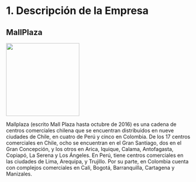 # 1. Descripción de la Empresa 
## MallPlaza
<img src = "https://safecitying.com/wp-content/uploads/2023/08/mallplaza-entrada.png" withd="150" height="200">

Mallplaza (escrito Mall Plaza hasta octubre de 2016) es una cadena de centros comerciales chilena que se encuentran distribuidos en nueve ciudades de Chile, en cuatro de Perú y cinco en Colombia.
De los 17 centros comerciales en Chile, ocho se encuentran en el Gran Santiago, dos en el Gran Concepción, y los otros en Arica, Iquique, Calama, Antofagasta, Copiapó, La Serena y Los Ángeles. En Perú, tiene centros comerciales en las ciudades de Lima, Arequipa, y Trujillo. Por su parte, en Colombia cuenta con complejos comerciales en Cali, Bogotá, Barranquilla, Cartagena y Manizales.
